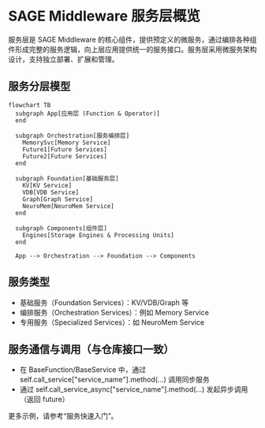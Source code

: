 # SAGE Middleware 服务层概览

服务层是 SAGE Middleware 的核心组件，提供预定义的微服务，通过编排各种组件形成完整的服务逻辑，向上层应用提供统一的服务接口。服务层采用微服务架构设计，支持独立部署、扩展和管理。

## 服务分层模型

```mermaid
flowchart TB
  subgraph App[应用层 (Function & Operator)]
  end

  subgraph Orchestration[服务编排层]
    MemorySvc[Memory Service]
    Future1[Future Services]
    Future2[Future Services]
  end

  subgraph Foundation[基础服务层]
    KV[KV Service]
    VDB[VDB Service]
    Graph[Graph Service]
    NeuroMem[NeuroMem Service]
  end

  subgraph Components[组件层]
    Engines[Storage Engines & Processing Units]
  end

  App --> Orchestration --> Foundation --> Components
```

## 服务类型

- 基础服务（Foundation Services）：KV/VDB/Graph 等
- 编排服务（Orchestration Services）：例如 Memory Service
- 专用服务（Specialized Services）：如 NeuroMem Service

## 服务通信与调用（与仓库接口一致）

- 在 BaseFunction/BaseService 中，通过 self.call_service["service_name"].method(...) 调用同步服务
- 通过 self.call_service_async["service_name"].method(...) 发起异步调用（返回 future）

更多示例，请参考“服务快速入门”。
